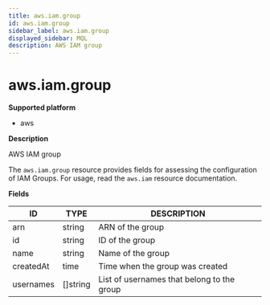 ```yaml
---
title: aws.iam.group
id: aws.iam.group
sidebar_label: aws.iam.group
displayed_sidebar: MQL
description: AWS IAM group
---
```


# aws.iam.group

**Supported platform**

- aws

**Description**

AWS IAM group

The `aws.iam.group` resource provides fields for assessing the configuration of IAM Groups. For usage, read the `aws.iam` resource documentation.

**Fields**

| ID        | TYPE             | DESCRIPTION                                |
| --------- | ---------------- | ------------------------------------------ |
| arn       | string           | ARN of the group                           |
| id        | string           | ID of the group                            |
| name      | string           | Name of the group                          |
| createdAt | time             | Time when the group was created            |
| usernames | &#91;&#93;string | List of usernames that belong to the group |
